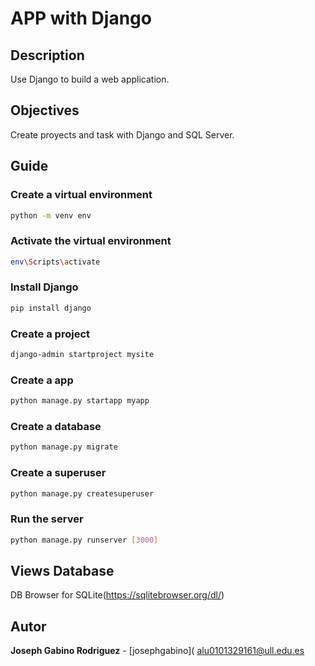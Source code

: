 # APP with Django

## Description
Use Django to build a web application.

## Objectives
Create proyects and task with Django and SQL Server.

## Guide

### Create a virtual environment
```bash
python -m venv env
```
### Activate the virtual environment
```bash
env\Scripts\activate
```
### Install Django
```bash
pip install django
```
### Create a project
```bash
django-admin startproject mysite
```
### Create a app
```bash
python manage.py startapp myapp
```
### Create a database
```bash
python manage.py migrate
```
### Create a superuser
```bash
python manage.py createsuperuser
```
### Run the server
```bash
python manage.py runserver [3000]
```
##  Views Database
DB Browser for SQLite(https://sqlitebrowser.org/dl/)

## Autor
__Joseph Gabino Rodriguez__ - [josephgabino](
    alu0101329161@ull.edu.es


